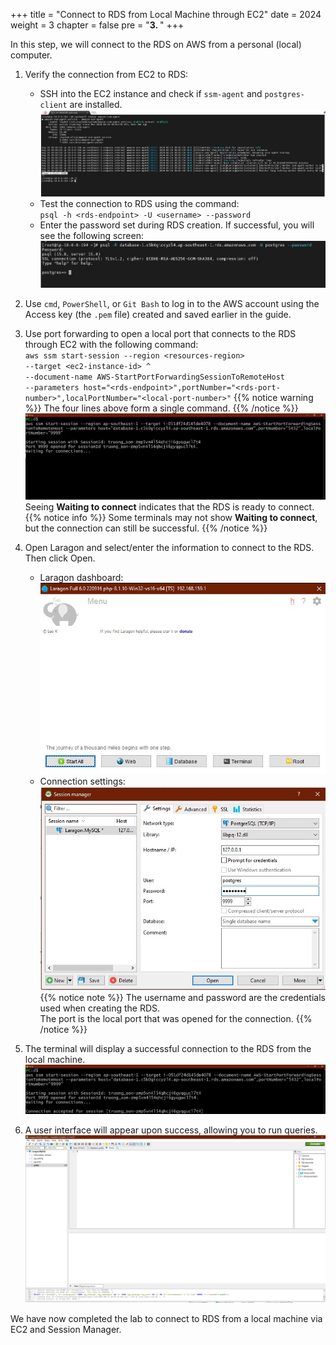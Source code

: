 +++
title = "Connect to RDS from Local Machine through EC2"
date = 2024
weight = 3
chapter = false
pre = "<b>3. </b>"
+++

In this step, we will connect to the RDS on AWS from a personal (local) computer.

1. Verify the connection from EC2 to RDS:

   - SSH into the EC2 instance and check if `ssm-agent` and `postgres-client` are installed.
     ![DB SG](../../images/4-Connect-RDS/amazon-ssm-agent_success.jpg)
   - Test the connection to RDS using the command:  
     `psql -h <rds-endpoint> -U <username> --password`
   - Enter the password set during RDS creation. If successful, you will see the following screen:
     ![DB SG](../../images/4-Connect-RDS/rds_connect_ec2.jpg)

2. Use `cmd`, `PowerShell`, or `Git Bash` to log in to the AWS account using the Access key (the `.pem` file) created and saved earlier in the guide.

3. Use port forwarding to open a local port that connects to the RDS through EC2 with the following command:  
   `aws ssm start-session --region <resources-region> `  
   `--target <ec2-instance-id> ^`  
   `--document-name AWS-StartPortForwardingSessionToRemoteHost `  
   `--parameters host="<rds-endpoint>",portNumber="<rds-port-number>",localPortNumber="<local-port-number>"`
   {{% notice warning %}}
   The four lines above form a single command.
   {{% /notice %}}
   ![DB SG](../../images/4-Connect-RDS/sso_rds.jpg)
   Seeing **Waiting to connect** indicates that the RDS is ready to connect.
   {{% notice info %}}
   Some terminals may not show **Waiting to connect**, but the connection can still be successful.
   {{% /notice %}}

4. Open Laragon and select/enter the information to connect to the RDS. Then click Open.

   - Laragon dashboard:
     ![DB SG](../../images/4-Connect-RDS/laragon_console.jpg)
   - Connection settings:
     ![DB SG](../../images/4-Connect-RDS/laragon_db_detail.jpg)
     {{% notice note %}}
     The username and password are the credentials used when creating the RDS.  
     The port is the local port that was opened for the connection.
     {{% /notice %}}

5. The terminal will display a successful connection to the RDS from the local machine.
   ![DB SG](../../images/4-Connect-RDS/connect_success_cli.jpg)

6. A user interface will appear upon success, allowing you to run queries.
   ![DB SG](../../images/4-Connect-RDS/connect_success.jpg)

We have now completed the lab to connect to RDS from a local machine via EC2 and Session Manager.
